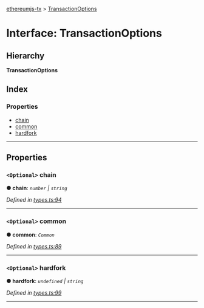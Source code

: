 [ethereumjs-tx](../README.md) > [TransactionOptions](../interfaces/transactionoptions.md)

# Interface: TransactionOptions

## Hierarchy

**TransactionOptions**

## Index

### Properties

- [chain](transactionoptions.md#chain)
- [common](transactionoptions.md#common)
- [hardfork](transactionoptions.md#hardfork)

---

## Properties

<a id="chain"></a>

### `<Optional>` chain

**● chain**: _`number` \| `string`_

_Defined in [types.ts:94](https://github.com/ethereumjs/ethereumjs-vm/blob/7d27b6f/packages/tx/src/types.ts#L94)_

---

<a id="common"></a>

### `<Optional>` common

**● common**: _`Common`_

_Defined in [types.ts:89](https://github.com/ethereumjs/ethereumjs-vm/blob/7d27b6f/packages/tx/src/types.ts#L89)_

---

<a id="hardfork"></a>

### `<Optional>` hardfork

**● hardfork**: _`undefined` \| `string`_

_Defined in [types.ts:99](https://github.com/ethereumjs/ethereumjs-vm/blob/7d27b6f/packages/tx/src/types.ts#L99)_

---
